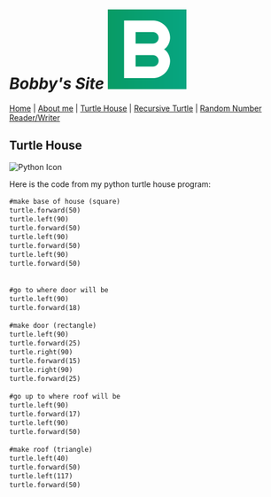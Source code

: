 # _Bobby's Site_ ![Icon](PageIcon.png)

[Home](README.md) | [About me](About.md) | [Turtle House](House.md) | [Recursive Turtle](Recursive.md) | [Random Number Reader/Writer](Numbers.md)

## Turtle House

![Python Icon](http://www.pngall.com/wp-content/uploads/2016/05/Python-Logo-PNG-Image.png)

Here is the code from my python turtle house program:

```
#make base of house (square)  
turtle.forward(50)
turtle.left(90)
turtle.forward(50)
turtle.left(90)
turtle.forward(50)
turtle.left(90)
turtle.forward(50)


#go to where door will be  
turtle.left(90)
turtle.forward(18)

#make door (rectangle)  
turtle.left(90)
turtle.forward(25)
turtle.right(90)
turtle.forward(15)
turtle.right(90)
turtle.forward(25)

#go up to where roof will be  
turtle.left(90)
turtle.forward(17)
turtle.left(90)
turtle.forward(50)

#make roof (triangle)  
turtle.left(40)
turtle.forward(50)
turtle.left(117)
turtle.forward(50)
```
